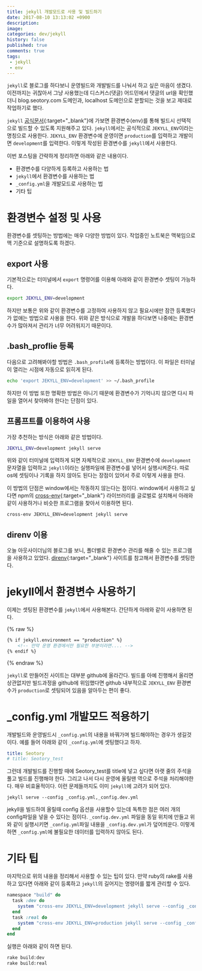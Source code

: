 ```yaml
---
title: jekyll 개발모드로 사용 및 빌드하기
date: 2017-08-10 13:13:02 +0900
description: 
image: 
categories: dev/jekyll
history: false
published: true
comments: true
tags:
 - jekyll
 - env
---
```


`jekyll`로 블로그를 하다보니 운영빌드와 개발빌드를 나눠서 하고 싶은 마음이 생겼다. 이전까지는 귀찮아서 그냥 사용했는데 디스커스(댓글) 어드민에서 댓글의 url을 확인했더니 blog.seotory.com 도메인과, localhost 도메인으로 분할되는 것을 보고 제대로 작업하기로 했다.

`jekyll` [공식문서](https://jekyllrb.com/docs/configuration/#specifying-a-jekyll-environment-at-build-time){:target="_blank"}에 가보면 환경변수(env)를 통해 빌드시 선택적으로 빌드할 수 있도록 지원해주고 있다. `jekyll`에서는 공식적으로 `JEKYLL_ENV`이라는 명칭으로 사용한다. `JEKYLL_ENV` 환경변수에 운영이면 `production`를 입력하고 개발이면 `development`를 입력한다. 이렇게 작성된 환경변수를 `jekyll`에서 사용한다.

이번 포스팅을 간략하게 정리하면 아래와 같은 내용이다.

- 환경변수를 다양하게 등록하고 사용하는 법
- `jekyll`에서 환경변수를 사용하는 법
- `_config.yml`을 개발모드로 사용하는 법
- 기타 팁

# 환경변수 설정 및 사용

환경변수를 셋팅하는 방법에는 매우 다양한 방법이 있다. 작업중인 노트북은 맥북임으로 맥 기준으로 설명하도록 하겠다. 

## export 사용

기본적으로는 터미널에서 `export` 명령어를 이용해 아래와 같이 환경변수 셋팅이 가능하다.

```sh
export JEKYLL_ENV=development
```

하지만 보통은 위와 같이 환경변수를 고정하여 사용하지 않고 필요시에만 잠깐 등록했다가 없애는 방법으로 사용을 한다. 위와 같은 방식으로 개발을 하다보면 나중에는 환경변수가 많아져서 관리가 너무 어려워지기 때문이다.

## .bash_proflie 등록

다음으로 고려해봐야할 방법은 `.bash_profile`에 등록하는 방법이다. 이 파일은 터미널이 열리는 시점에 자동으로 읽히게 된다. 

```sh
echo 'export JEKYLL_ENV=development' >> ~/.bash_profile
```

하지만 이 방법 또한 명확한 방법은 아니기 때문에 환경변수가 기억나지 않으면 다시 파일을 열어서 찾아봐야 한다는 단점이 있다.

## 프롬프트를 이용하여 사용

가장 추천하는 방식은 아래와 같은 방법이다. 

```sh 
JEKYLL_ENV=development jekyll serve
```

위와 같이 터미널에 입력하게 되면 자체적으로 `JEKYLL_ENV` 환경변수에 `development` 문자열을 입력하고 `jekyll`이라는 실행파일에 환경변수를 넣어서 실행시켜준다. 따로 os에 셋팅이나 기록을 하지 않아도 된다는 장점이 있어서 주로 이렇게 사용을 한다.

이 방법의 단점은 window에서는 작동하지 않는다는 점이다. window에서 사용하고 싶다면 npm의 [cross-env](https://www.npmjs.com/package/cross-env){:target="_blank"} 라이브러리를 글로벌로 설치해서 아래와 같이 사용하거나 비슷한 프로그램을 찾아서 이용하면 된다.

```sh
cross-env JEKYLL_ENV=development jekyll serve
```

## direnv 이용

오늘 아웃사이더님의 블로그를 보니, 폴더별로 환경변수 관리를 해줄 수 있는 프로그램을 사용하고 있었다. [direnv](https://direnv.net/){:target="_blank"} 사이트를 참고해서 환경변수를 셋팅한다.

# jekyll에서 환경변수 사용하기

이제는 셋팅된 환경변수를 `jekyll`에서 사용해본다. 간단하게 아래와 같이 사용하면 된다.

{% raw %}
```html
{% if jekyll.environment == "production" %}
    <!-- 만약 운영 환경에서만 필요한 부분이라면.... -->
{% endif %}
```
{% endraw %}

`jekyll`로 만들어진 사이트는 대부분 github에 올라간다. 빌드를 아예 진행해서 올리면 상관없지만 빌드과정을 github에 위임했다면 github 내부적으로 `JEKYLL_ENV` 환경변수가 `production`로 셋팅되어 있음을 알아두는 편이 좋다.

# _config.yml 개발모드 적용하기

개발빌드와 운영빌드시 `_config.yml`의 내용을 바꿔가며 빌드해야하는 경우가 생길것이다. 예를 들어 아래와 같이 `_config.yml`에 셋팅했다고 하자.

```yml
title: Seotory
# title: Seotory_test
```

그런데 개발빌드를 진행할 때에 Seotory_test를 title에 넣고 싶다면 아랫 줄의 주석을 풀고 빌드를 진행해야 한다. 그리고 나서 다시 운영에 올릴땐 역으로 주석을 처리해야한다. 매우 비효율적이다. 이런 문제들까지도 이미 `jekyll`에 고려가 되어 있다.

```
jekyll serve --config _config.yml,_config.dev.yml
```

jekyll을 빌드하여 올릴때 config 옵션을 사용할수 있는데 독특한 점은 여러 개의 config파일을 넣을 수 있다는 점이다. `_config.dev.yml` 파일을 동일 위치에 만들고 위와 같이 실행시키면 `_config.yml`파일 내용을 `_config.dev.yml`가 덮어씌운다. 이렇게 하면 `_config.yml`에 불필요한 데이터를 입력하지 않아도 된다.

# 기타 팁

마지막으로 위의 내용을 정리해서 사용할 수 있는 팁이 있다. 만약 ruby의 rake를 사용하고 있다면 아래와 같이 등록하고 `jekyll`의 길어지는 명령어를 짧게 관리할 수 있다.

```ruby
namespace "build" do
  task :dev do
    system "cross-env JEKYLL_ENV=development jekyll serve --config _config.yml,_config.dev.yml --unpublished -t";
  end
  task :real do
    system "cross-env JEKYLL_ENV=production jekyll serve --config _config.yml -t";
  end
end
```

실행은 아래와 같이 하면 된다.

```sh
rake build:dev
rake build:real
```